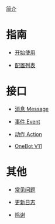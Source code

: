 [简介](./Introduction.md)

# 指南

- [开始使用]()
  
- [配置列表]()

# 接口

- [消息 Message](./message.md)

- [事件 Event](./event.md)
  
- [动作 Action](./action.md)

- [OneBot V11](./v11.md)

# 其他

- [常见问题]()
  
- [更新日志](./changelog.md)
  
- [鸣谢]()
